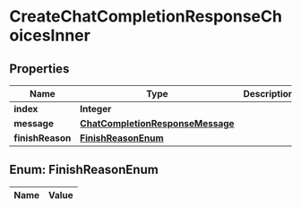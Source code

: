 

# CreateChatCompletionResponseChoicesInner

## Properties

Name | Type | Description | Notes
------------ | ------------- | ------------- | -------------
**index** | **Integer** |  |  [optional]
**message** | [**ChatCompletionResponseMessage**](ChatCompletionResponseMessage.md) |  |  [optional]
**finishReason** | [**FinishReasonEnum**](#FinishReasonEnum) |  |  [optional]


## Enum: FinishReasonEnum

Name | Value
---- | -----




